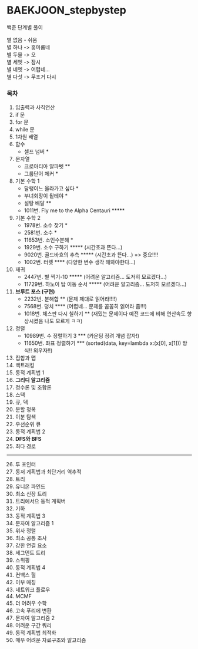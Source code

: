 # BAEKJOON_stepbystep
백준 단계별 풀이

별 없음 - 쉬움  
별 하나 -> 흥미롭네  
별 두울 -> 오  
별 세엣 -> 잠시  
별 네엣 -> 어렵네...  
별 다섯 -> 무조거 다시  


### 목차
1. 입출력과 사칙연산
2. if 문
3. for 문
4. while 문
5. 1차원 배열
6. 함수
    - 셀프 넘버 *
7. 문자열
    - 크로아티아 알파벳 **
    - 그룹단어 체커 *
8. 기본 수학 1
    - 달팽이느 올라가고 싶다 *
    - 부녀회장이 됱테야 *
    - 설탕 배달 **
    - 1011번. Fly me to the Alpha Centauri *****
9. 기본 수학 2
    - 1978번. 소수 찾기 *
    - 2581번. 소수 *
    - 11653번. 소인수분해 *
    - 1929번. 소수 구하기 ***** (시간초과 뜬다...)
    - 9020번. 골드바흐의 추측 ***** (시간초과 뜬다...) => 중요!!!!
    - 1002번. 터렛 **** (다양한 변수 생각 해봐야한다...)
10. 재귀
    - 2447번. 별 찍기-10 ***** (어려운 알고리즘... 도저히 모르겠다...)
    - 11729번. 하노이 탑 이동 순서 ***** (어려운 알고리즘... 도저히 모르겠다...)
11. **브루트 포스 (구현)**
    - 2232번. 분해합 ** (문제 제대로 읽어라!!!!)
    - 7568번. 덩치 **** (어렵네... 문제를 꼼꼼히 읽어라 좀!!!)
    - 1018번. 체스판 다시 칠하기 ** (재밌는 문제이다 예전 코드에 비해 연산속도 향상시켰음 나도 모르게 ㅋㅋ)
12. 정렬
    - 10989번. 수 정렬하기 3 *** (카운팅 정려 개념 잡자!)
    - 11650번. 좌표 정렬하기 *** (sorted(data, key=lambda x:(x[0], x[1])) 방식!! 외우자!!)
13. 집합과 맵
14. 백트래킹
15. 동적 계획법 1
16. **그리디 알고리즘**
17. 정수론 및 조합론
18. 스택
19. 큐, 덱
20. 분할 정복
21. 이분 탐색
22. 우선순위 큐
23. 동적 계획법 2
24. **DFS와 BFS**
25. 최다 경로
---------------
26. 투 포인터
27. 동저 게획법과 최단거리 역추적
28. 트리
29. 유니온 파인드
30. 최소 신장 트리
31. 트리에서으 동적 게획버
32. 기하
33. 동적 계획법 3
34. 문자여 알고리즘 1
35. 위사 정렬
36. 최소 공통 조사
37. 강한 연결 요소
38. 세그먼트 트리
39. 스위핑
40. 동적 계획법 4
41. 컨백스 헐
42. 이부 매칭
43. 네트워크 플로우
44. MCMF
45. 더 어려우 수학
46. 고속 푸리에 변환
47. 문자여 알고리즘 2
48. 어려운 구간 쿼리
49. 동적 계획법 최적화
50. 매우 어려운 자료구조와 알고리즘
